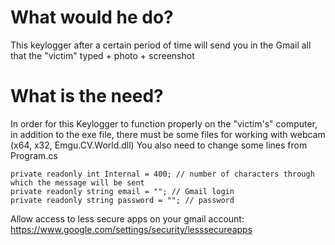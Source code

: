 # What would he do?
This keylogger after a certain period of time will send you in the Gmail all that the "victim" typed + photo + screenshot

# What is the need?
In order for this Keylogger to function properly on the "victim's" computer, in addition to the exe file, there must be some files for working with webcam (x64, x32, Emgu.CV.World.dll)
You also need to change some lines from Program.cs
``` 
private readonly int Internal = 400; // number of characters through which the message will be sent
private readonly string email = ""; // Gmail login
private readonly string password = ""; // password 
```


Allow access to less secure apps on your gmail account:
https://www.google.com/settings/security/lesssecureapps
		
